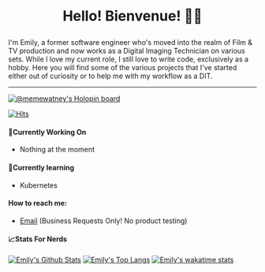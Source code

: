 <div align="center">
  <p>
    <sup>
      <h1> Hello! Bienvenue! 👋🏻
    </sup>
  </p>
</div>
        
I'm Emily, a former software engineer who's moved into the realm of Film & TV production and now works as a Digital Imaging Technician on various sets. While I love my current role, I still love to write code, exclusively as a hobby. Here you will find some of the various projects that I've started either out of curiosity or to help me with my workflow as a DIT.

<hr />

[![@memewatney's Holopin board](https://holopin.io/api/user/board?user=memewatney)](https://holopin.io/@memewatney)

[![Hits](https://hits.seeyoufarm.com/api/count/incr/badge.svg?url=https%3A%2F%2Fgithub.com%2Femilybelnavis&count_bg=%23CDB6D7&title_bg=%23555555&icon=&icon_color=%23E7E7E7&title=visitors&edge_flat=true)](https://hits.seeyoufarm.com)

#### 🔭Currently Working On
- Nothing at the moment

#### 🌱Currently learning
- Kubernetes

#### How to reach me:

- [Email](mailto:emily@emilybelnavis.ca) (Business Requests Only! No product testing)


#### 📈Stats For Nerds

[![Emily's Github Stats](https://github-readme-stats.vercel.app/api?username=emilybelnavis&show_icons=true&count_private=true&include_all_commits=false)](https://github.com/anuraghazra/github-readme-stats)
[![Emily's Top Langs](https://github-readme-stats.vercel.app/api/top-langs/?username=emilybelnavis&langs_count=5&layout=compact)](https://github.com/anuraghazra/github-readme-stats)
[![Emily's wakatime stats](https://github-readme-stats.vercel.app/api/wakatime?username=@emilybelnavis&langs_count=5&layout=compact)](https://github.com/anuraghazra/github-readme-stats)

<!--
**emilybelnavis/emilybelnavis** is a ✨ _special_ ✨ repository because its `README.md` (this file) appears on your GitHub profile.

Here are some ideas to get you started:

- 🔭 I’m currently working on ...
- 🌱 I’m currently learning ...
- 👯 I’m looking to collaborate on ...
- 🤔 I’m looking for help with ...
- 💬 Ask me about ...
- 📫 How to reach me: ...
- 😄 Pronouns: ...
- ⚡ Fun fact: ...
-->
